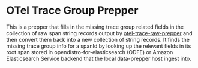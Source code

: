 # OTel Trace Group Prepper

This is a prepper that fills in the missing trace group related fields in the collection of raw span string records output by [otel-trace-raw-prepper](../dataPrepper-plugins/otel-trace-raw-prepper) and then convert them back into a new collection of string records.
It finds the missing trace group info for a spanId by looking up the relevant fields in its root span stored in opendistro-for-elasticsearch (ODFE) or Amazon Elasticsearch Service backend that the local data-prepper host ingest into. 